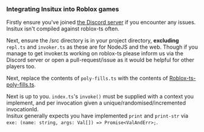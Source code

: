 ### Integrating Insitux into Roblox games

Firstly ensure you've joined [the Discord server](https://discord.gg/w3Fc4YZ9Qw) if you encounter any issues. Insitux isn't compiled against roblox-ts often.

Next, ensure the /src directory is in your project directory, **excluding** `repl.ts` and `invoker.ts` as these are for NodeJS and the web. Though if you manage to get invoker.ts working on roblox-ts please inform us via the Discord server or open a pull-request/issue as it would be helpful for other players too.

Next, replace the contents of `poly-fills.ts` with the contents of [Roblox-ts-poly-fills.ts](https://github.com/phunanon/Insitux/blob/master/integrations/Roblox-ts-poly-fills.ts).

Next is up to you. `index.ts`'s `invoke()` must be supplied with a context you implement, and per invocation given a unique/randomised/incremented invocationId.  
Insitux generally expects you have implemented `print` and `print-str` via `exe: (name: string, args: Val[]) => Promise<ValAndErr>;`.

